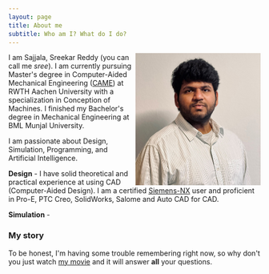 ```yaml
---
layout: page
title: About me
subtitle: Who am I? What do I do?
---
```

<img src="/assets/img/CV_Pic.jpg" alt="Sreekar's Picture" align="right" width="250"/>

I am Sajjala, Sreekar Reddy (you can call me *sree*). I am currently pursuing Master's degree in Computer-Aided Mechanical Engineering ([CAME](https://www.rwth-aachen.de/go/id/dfvw "RWTH Page")) at RWTH Aachen University with a specialization in Conception of Machines. I finished my Bachelor's degree in Mechanical Engineering at BML Munjal University.

I am passionate about Design, Simulation, Programming, and Artificial Intelligence.    

**Design** - I have solid theoretical and practical experience at using CAD (Computer-Aided Design). I am a certified [Siemens-NX](https://drive.google.com/file/d/1KhHpP0kOXLC9mXPEobZGrETynG6MXUZu/view "Certification link") user and proficient in Pro-E, PTC Creo, SolidWorks, Salome and Auto CAD for CAD.    

**Simulation** - 


### My story

To be honest, I'm having some trouble remembering right now, so why don't you just watch [my movie](https://en.wikipedia.org/wiki/The_Princess_Bride_%28film%29) and it will answer **all** your questions.
